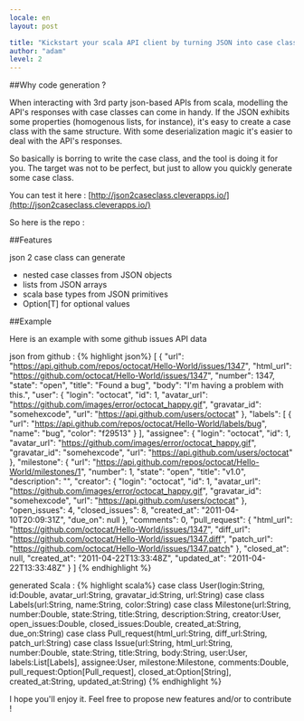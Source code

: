 ```yaml
---
locale: en
layout: post

title: "Kickstart your scala API client by turning JSON into case classes."
author: "adam"
level: 2
---
```


##Why code generation ?

When interacting with 3rd party json-based APIs from scala, modelling the API's responses with case classes can come in handy. If the JSON exhibits some properties (homogenous lists, for instance), it's easy to create a case class with the same structure. With some deserialization magic it's easier to deal with the API's responses.

So basically is borring to write the case class, and the tool is doing it for you. The target was not to be perfect, but just to allow you quickly generate some case class.

You can test it here : [http://json2caseclass.cleverapps.io/](http://json2caseclass.cleverapps.io/)

So here is the repo :

<div class="github-widget" data-repo="CleverCloud/json2caseclass"> </div>


##Features

json 2 case class can generate
* nested case classes from JSON objects
* lists from JSON arrays
* scala base types from JSON primitives
* Option[T] for optional values

##Example

Here is an example with some github issues API data


json from github :
{% highlight json%}
[
  {
    "url": "https://api.github.com/repos/octocat/Hello-World/issues/1347",
    "html_url": "https://github.com/octocat/Hello-World/issues/1347",
    "number": 1347,
    "state": "open",
    "title": "Found a bug",
    "body": "I'm having a problem with this.",
    "user": {
      "login": "octocat",
      "id": 1,
      "avatar_url": "https://github.com/images/error/octocat_happy.gif",
      "gravatar_id": "somehexcode",
      "url": "https://api.github.com/users/octocat"
    },
    "labels": [
      {
        "url": "https://api.github.com/repos/octocat/Hello-World/labels/bug",
        "name": "bug",
        "color": "f29513"
      }
    ],
    "assignee": {
      "login": "octocat",
      "id": 1,
      "avatar_url": "https://github.com/images/error/octocat_happy.gif",
      "gravatar_id": "somehexcode",
      "url": "https://api.github.com/users/octocat"
    },
    "milestone": {
      "url": "https://api.github.com/repos/octocat/Hello-World/milestones/1",
      "number": 1,
      "state": "open",
      "title": "v1.0",
      "description": "",
      "creator": {
        "login": "octocat",
        "id": 1,
        "avatar_url": "https://github.com/images/error/octocat_happy.gif",
        "gravatar_id": "somehexcode",
        "url": "https://api.github.com/users/octocat"
      },
      "open_issues": 4,
      "closed_issues": 8,
      "created_at": "2011-04-10T20:09:31Z",
      "due_on": null
    },
    "comments": 0,
    "pull_request": {
      "html_url": "https://github.com/octocat/Hello-World/issues/1347",
      "diff_url": "https://github.com/octocat/Hello-World/issues/1347.diff",
      "patch_url": "https://github.com/octocat/Hello-World/issues/1347.patch"
    },
    "closed_at": null,
    "created_at": "2011-04-22T13:33:48Z",
    "updated_at": "2011-04-22T13:33:48Z"
  }
]
{% endhighlight %}


generated Scala :
{% highlight scala%}
case class User(login:String, id:Double, avatar_url:String, gravatar_id:String, url:String)
case class Labels(url:String, name:String, color:String)
case class Milestone(url:String, number:Double, state:String, title:String, description:String, creator:User, open_issues:Double, closed_issues:Double, created_at:String, due_on:String)
case class Pull_request(html_url:String, diff_url:String, patch_url:String)
case class Issue(url:String, html_url:String, number:Double, state:String, title:String, body:String, user:User, labels:List[Labels], assignee:User, milestone:Milestone, comments:Double, pull_request:Option[Pull_request], closed_at:Option[String], created_at:String, updated_at:String)
{% endhighlight %}




I hope you'll enjoy it. Feel free to propose new features and/or to contribute !

